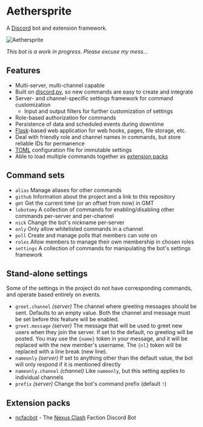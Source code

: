 # Aethersprite

A [Discord] bot and extension framework.

![Aethersprite](https://github.com/haliphax/aethersprite/raw/assets/aethersprite.jpg)

_This bot is a work in progress. Please excuse my mess..._

## Features

- Multi-server, multi-channel capable
- Built on [discord.py], so new commands are easy to create and integrate
- Server- and channel-specific settings framework for command customization
  - Input and output filters for further customization of settings
- Role-based authorization for commands
- Persistence of data and scheduled events during downtime
- [Flask]-based web application for web hooks, pages, file storage, etc.
- Deal with friendly role and channel names in commands, but store reliable
  IDs for permanence
- [TOML] configuration file for immutable settings
- Able to load multiple commands together as [extension packs]

## Command sets

- `alias`
  Manage aliases for other commands
- `github`
  Information about the project and a link to this repository
- `gmt`
  Get the current time (or an offset from now) in GMT
- `lobotomy`
  A collection of commands for enabling/disabling other commands per-server
  and per-channel
- `nick`
  Change the bot's nickname per-server
- `only`
  Only allow whitelisted commands in a channel
- `poll`
  Create and manage polls that members can vote on
- `roles`
  Allow members to manage their own membership in chosen roles
- `settings`
  A collection of commands for manipulating the bot's settings framework

## Stand-alone settings

Some of the settings in the project do not have corresponding commands, and
operate based entirely on events.

- `greet.channel` _(server)_
  The channel where greeting messages should be sent. Defaults to an empty
  value. Both the channel and message must be set before this feature will be
  enabled.
- `greet.message` _(server)_
  The message that will be used to greet new users when they join the server.
  If set to the default, no greeting will be posted. You may use the `{name}`
  token in your message, and it will be replaced with the new member's
  username. The `{nl}` token will be replaced with a line break (new line).
- `nameonly` _(server)_
  If set to anything other than the default value, the bot will only respond
  if it is mentioned directly
- `nameonly.channel` _(channel)_
  Like `nameonly`, but this setting applies to individual channels
- `prefix` _(server)_
  Change the bot's command prefix (default `!`)

## Extension packs

- [ncfacbot] - The [Nexus Clash] Faction Discord Bot


[discord.py]: https://discordpy.readthedocs.io
[Discord]: https://discordapp.com
[Discord Bot Safe README]: ./ncfacbot/extensions/safe.md
[extension packs]: #extension-packs
[Flask]: https://flask.palletsprojects.com
[ncfacbot]: https://github.com/haliphax/ncfacbot
[Nexus Clash]: https://www.nexusclash.com
[TOML]: https://github.com/toml-lang/toml
